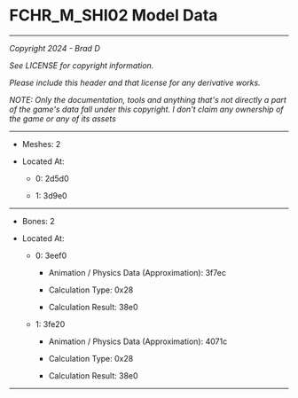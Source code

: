 # FCHR_M_SHI02 Model Data

---

*Copyright 2024 - Brad D*

*See LICENSE for copyright information.*

*Please include this header and that license for any derivative works.*

*NOTE: Only the documentation, tools and anything that's not directly a part of the game's data fall under this copyright. I don't claim any ownership of the game or any of its assets*

---

* Meshes: 2

* Located At:

  * 0: 2d5d0

  * 1: 3d9e0

---

* Bones: 2

* Located At:

  * 0: 3eef0

    * Animation / Physics Data (Approximation): 3f7ec

    * Calculation Type: 0x28

    * Calculation Result: 38e0

  * 1: 3fe20

    * Animation / Physics Data (Approximation): 4071c

    * Calculation Type: 0x28

    * Calculation Result: 38e0

---

